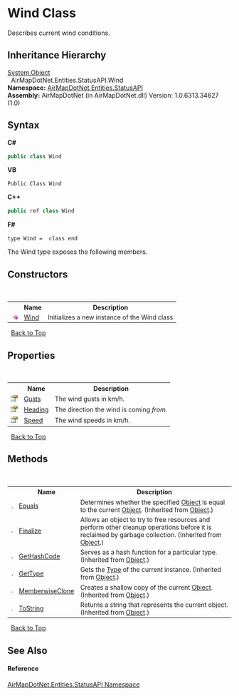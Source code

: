 # Wind Class
 

Describes current wind conditions.


## Inheritance Hierarchy
<a href="http://msdn2.microsoft.com/en-us/library/e5kfa45b" target="_blank">System.Object</a><br />&nbsp;&nbsp;AirMapDotNet.Entities.StatusAPI.Wind<br />
**Namespace:**&nbsp;<a href="N_AirMapDotNet_Entities_StatusAPI">AirMapDotNet.Entities.StatusAPI</a><br />**Assembly:**&nbsp;AirMapDotNet (in AirMapDotNet.dll) Version: 1.0.6313.34627 (1.0)

## Syntax

**C#**<br />
``` C#
public class Wind
```

**VB**<br />
``` VB
Public Class Wind
```

**C++**<br />
``` C++
public ref class Wind
```

**F#**<br />
``` F#
type Wind =  class end
```

The Wind type exposes the following members.


## Constructors
&nbsp;<table><tr><th></th><th>Name</th><th>Description</th></tr><tr><td>![Public method](media/pubmethod.gif "Public method")</td><td><a href="M_AirMapDotNet_Entities_StatusAPI_Wind__ctor">Wind</a></td><td>
Initializes a new instance of the Wind class</td></tr></table>&nbsp;
<a href="#wind-class">Back to Top</a>

## Properties
&nbsp;<table><tr><th></th><th>Name</th><th>Description</th></tr><tr><td>![Public property](media/pubproperty.gif "Public property")</td><td><a href="P_AirMapDotNet_Entities_StatusAPI_Wind_Gusts">Gusts</a></td><td>
The wind gusts in km/h.</td></tr><tr><td>![Public property](media/pubproperty.gif "Public property")</td><td><a href="P_AirMapDotNet_Entities_StatusAPI_Wind_Heading">Heading</a></td><td>
The direction the wind is coming <i>from</i>.</td></tr><tr><td>![Public property](media/pubproperty.gif "Public property")</td><td><a href="P_AirMapDotNet_Entities_StatusAPI_Wind_Speed">Speed</a></td><td>
The wind speeds in km/h.</td></tr></table>&nbsp;
<a href="#wind-class">Back to Top</a>

## Methods
&nbsp;<table><tr><th></th><th>Name</th><th>Description</th></tr><tr><td>![Public method](media/pubmethod.gif "Public method")</td><td><a href="http://msdn2.microsoft.com/en-us/library/bsc2ak47" target="_blank">Equals</a></td><td>
Determines whether the specified <a href="http://msdn2.microsoft.com/en-us/library/e5kfa45b" target="_blank">Object</a> is equal to the current <a href="http://msdn2.microsoft.com/en-us/library/e5kfa45b" target="_blank">Object</a>.
 (Inherited from <a href="http://msdn2.microsoft.com/en-us/library/e5kfa45b" target="_blank">Object</a>.)</td></tr><tr><td>![Protected method](media/protmethod.gif "Protected method")</td><td><a href="http://msdn2.microsoft.com/en-us/library/4k87zsw7" target="_blank">Finalize</a></td><td>
Allows an object to try to free resources and perform other cleanup operations before it is reclaimed by garbage collection.
 (Inherited from <a href="http://msdn2.microsoft.com/en-us/library/e5kfa45b" target="_blank">Object</a>.)</td></tr><tr><td>![Public method](media/pubmethod.gif "Public method")</td><td><a href="http://msdn2.microsoft.com/en-us/library/zdee4b3y" target="_blank">GetHashCode</a></td><td>
Serves as a hash function for a particular type.
 (Inherited from <a href="http://msdn2.microsoft.com/en-us/library/e5kfa45b" target="_blank">Object</a>.)</td></tr><tr><td>![Public method](media/pubmethod.gif "Public method")</td><td><a href="http://msdn2.microsoft.com/en-us/library/dfwy45w9" target="_blank">GetType</a></td><td>
Gets the <a href="http://msdn2.microsoft.com/en-us/library/42892f65" target="_blank">Type</a> of the current instance.
 (Inherited from <a href="http://msdn2.microsoft.com/en-us/library/e5kfa45b" target="_blank">Object</a>.)</td></tr><tr><td>![Protected method](media/protmethod.gif "Protected method")</td><td><a href="http://msdn2.microsoft.com/en-us/library/57ctke0a" target="_blank">MemberwiseClone</a></td><td>
Creates a shallow copy of the current <a href="http://msdn2.microsoft.com/en-us/library/e5kfa45b" target="_blank">Object</a>.
 (Inherited from <a href="http://msdn2.microsoft.com/en-us/library/e5kfa45b" target="_blank">Object</a>.)</td></tr><tr><td>![Public method](media/pubmethod.gif "Public method")</td><td><a href="http://msdn2.microsoft.com/en-us/library/7bxwbwt2" target="_blank">ToString</a></td><td>
Returns a string that represents the current object.
 (Inherited from <a href="http://msdn2.microsoft.com/en-us/library/e5kfa45b" target="_blank">Object</a>.)</td></tr></table>&nbsp;
<a href="#wind-class">Back to Top</a>

## See Also


#### Reference
<a href="N_AirMapDotNet_Entities_StatusAPI">AirMapDotNet.Entities.StatusAPI Namespace</a><br />